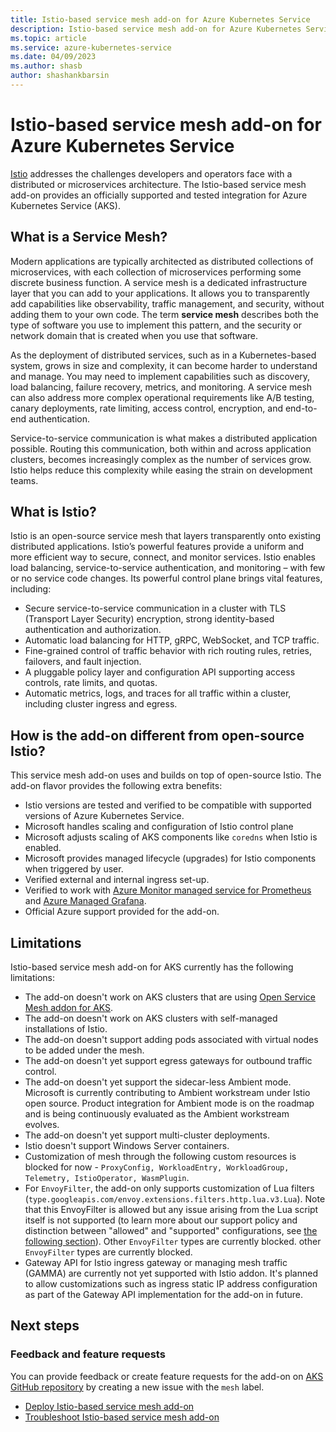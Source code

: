 ```yaml
---
title: Istio-based service mesh add-on for Azure Kubernetes Service
description: Istio-based service mesh add-on for Azure Kubernetes Service.
ms.topic: article
ms.service: azure-kubernetes-service
ms.date: 04/09/2023
ms.author: shasb
author: shashankbarsin
---
```


# Istio-based service mesh add-on for Azure Kubernetes Service

[Istio][istio-overview] addresses the challenges developers and operators face with a distributed or microservices architecture. The Istio-based service mesh add-on provides an officially supported and tested integration for Azure Kubernetes Service (AKS).

## What is a Service Mesh?

Modern applications are typically architected as distributed collections of microservices, with each collection of microservices performing some discrete business function. A service mesh is a dedicated infrastructure layer that you can add to your applications. It allows you to transparently add capabilities like observability, traffic management, and security, without adding them to your own code. The term **service mesh** describes both the type of software you use to implement this pattern, and the security or network domain that is created when you use that software.

As the deployment of distributed services, such as in a Kubernetes-based system, grows in size and complexity, it can become harder to understand and manage. You may need to implement capabilities such as discovery, load balancing, failure recovery, metrics, and monitoring. A service mesh can also address more complex operational requirements like A/B testing, canary deployments, rate limiting, access control, encryption, and end-to-end authentication.

Service-to-service communication is what makes a distributed application possible. Routing this communication, both within and across application clusters, becomes increasingly complex as the number of services grow. Istio helps reduce this complexity while easing the strain on development teams.

## What is Istio?

Istio is an open-source service mesh that layers transparently onto existing distributed applications. Istio’s powerful features provide a uniform and more efficient way to secure, connect, and monitor services. Istio enables load balancing, service-to-service authentication, and monitoring – with few or no service code changes. Its powerful control plane brings vital features, including:

* Secure service-to-service communication in a cluster with TLS (Transport Layer Security) encryption, strong identity-based authentication and authorization.
* Automatic load balancing for HTTP, gRPC, WebSocket, and TCP traffic.
* Fine-grained control of traffic behavior with rich routing rules, retries, failovers, and fault injection.
* A pluggable policy layer and configuration API supporting access controls, rate limits, and quotas.
* Automatic metrics, logs, and traces for all traffic within a cluster, including cluster ingress and egress.

## How is the add-on different from open-source Istio?

This service mesh add-on uses and builds on top of open-source Istio. The add-on flavor provides the following extra benefits:

* Istio versions are tested and verified to be compatible with supported versions of Azure Kubernetes Service.
* Microsoft handles scaling and configuration of Istio control plane
* Microsoft adjusts scaling of AKS components like `coredns` when Istio is enabled.
* Microsoft provides managed lifecycle (upgrades) for Istio components when triggered by user.
* Verified external and internal ingress set-up.
* Verified to work with [Azure Monitor managed service for Prometheus][managed-prometheus-overview] and [Azure Managed Grafana][managed-grafana-overview].
* Official Azure support provided for the add-on.

## Limitations

Istio-based service mesh add-on for AKS currently has the following limitations:
* The add-on doesn't work on AKS clusters that are using [Open Service Mesh addon for AKS][open-service-mesh-about].
* The add-on doesn't work on AKS clusters with self-managed installations of Istio.
* The add-on doesn't support adding pods associated with virtual nodes to be added under the mesh.
* The add-on doesn't yet support egress gateways for outbound traffic control.
* The add-on doesn't yet support the sidecar-less Ambient mode. Microsoft is currently contributing to Ambient workstream under Istio open source. Product integration for Ambient mode is on the roadmap and is being continuously evaluated as the Ambient workstream evolves.
* The add-on doesn't yet support multi-cluster deployments.
* Istio doesn't support Windows Server containers.
* Customization of mesh through the following custom resources is blocked for now - `ProxyConfig, WorkloadEntry, WorkloadGroup, Telemetry, IstioOperator, WasmPlugin`. 
* For `EnvoyFilter`, the add-on only supports customization of Lua filters (`type.googleapis.com/envoy.extensions.filters.http.lua.v3.Lua`). Note that this EnvoyFilter is allowed but any issue arising from the Lua script itself is not supported (to learn more about our support policy and distinction between "allowed" and "supported" configurations, see [the following section][istio-meshconfig-support]). Other `EnvoyFilter` types are currently blocked. other `EnvoyFilter` types are currently blocked.
* Gateway API for Istio ingress gateway or managing mesh traffic (GAMMA) are currently not yet supported with Istio addon. It's planned to allow customizations such as ingress static IP address configuration as part of the Gateway API implementation for the add-on in future.

## Next steps

### Feedback and feature requests

You can provide feedback or create feature requests for the add-on on [AKS GitHub repository][aks-gh-issues] by creating a new issue with the `mesh` label. 

* [Deploy Istio-based service mesh add-on][istio-deploy-addon]
* [Troubleshoot Istio-based service mesh add-on][istio-troubleshooting]

[istio-overview]: https://istio.io/latest/
[managed-prometheus-overview]: ../azure-monitor/essentials/prometheus-metrics-overview.md
[managed-grafana-overview]: ../managed-grafana/overview.md
[azure-cni-cilium]: azure-cni-powered-by-cilium.md
[open-service-mesh-about]: open-service-mesh-about.md
[istio-meshconfig]: ./istio-meshconfig.md
[istio-ingress]: ./istio-deploy-ingress.md
[istio-troubleshooting]: /troubleshoot/azure/azure-kubernetes/extensions/istio-add-on-general-troubleshooting
[aks-gh-issues]: https://github.com/Azure/AKS/issues
[istio-meshconfig-support]: ./istio-meshconfig.md#allowed-supported-and-blocked-values

[istio-deploy-addon]: istio-deploy-addon.md
